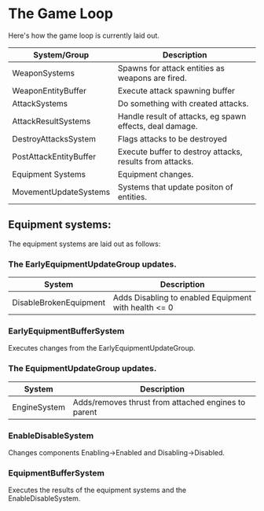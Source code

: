 # The Game Loop

Here's how the game loop is currently laid out.

| System/Group           | Description                                              |
|------------------------|----------------------------------------------------------|
| WeaponSystems          | Spawns for attack entities as weapons are fired.         |
| WeaponEntityBuffer     | Execute attack spawning buffer                           |
| AttackSystems          | Do something with created attacks.                       |
| AttackResultSystems    | Handle result of attacks, eg spawn effects, deal damage. |
| DestroyAttacksSystem   | Flags attacks to be destroyed                            |
| PostAttackEntityBuffer | Execute buffer to destroy attacks, results from attacks. |
| Equipment Systems      | Equipment changes.                                       |
| MovementUpdateSystems  | Systems that update positon of entities.                 |



## Equipment systems: 

The equipment systems are laid out as follows:

### The EarlyEquipmentUpdateGroup updates.

| System                 | Description                                              |
|------------------------|----------------------------------------------------------|
| DisableBrokenEquipment | Adds Disabling to enabled Equipment with health <= 0     |

### EarlyEquipmentBufferSystem

Executes changes from the EarlyEquipmentUpdateGroup.

### The EquipmentUpdateGroup updates.

| System                 | Description                                              |
|------------------------|----------------------------------------------------------|
| EngineSystem           | Adds/removes thrust from attached engines to parent      | 

### EnableDisableSystem

Changes components Enabling->Enabled and Disabling->Disabled.

### EquipmentBufferSystem

Executes the results of the equipment systems and the EnableDisableSystem.

